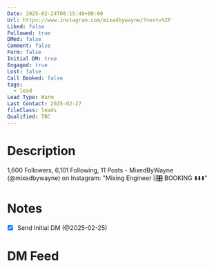 ```yaml
---
Date: 2025-02-24T08:15:49+00:00
Url: https://www.instagram.com/mixedbywayne/?next=%2F
Liked: false
Followed: true
DMed: false
Comment: false
Form: false
Initial DM: true
Engaged: true
Lost: false
Call Booked: false
tags:
  - lead
Lead Type: Warm
Last Contact: 2025-02-27
fileClass: leads
Qualified: TBC
---
```

# Description
1,600 Followers, 6,101 Following, 11 Posts - MixedByWayne (@mixedbywayne) on Instagram: "Mixing Engineer 🎚️🎛️
BOOKING ⬇️⬇️⬇️"
# Notes
- [x] Send Initial DM (@2025-02-25)
# DM Feed